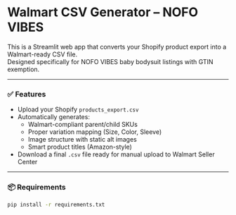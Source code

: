 # Walmart CSV Generator – NOFO VIBES

This is a Streamlit web app that converts your Shopify product export into a Walmart-ready CSV file.  
Designed specifically for NOFO VIBES baby bodysuit listings with GTIN exemption.

---

### ✅ Features

- Upload your Shopify `products_export.csv`
- Automatically generates:
  - Walmart-compliant parent/child SKUs
  - Proper variation mapping (Size, Color, Sleeve)
  - Image structure with static alt images
  - Smart product titles (Amazon-style)
- Download a final `.csv` file ready for manual upload to Walmart Seller Center

---

### 📦 Requirements

```bash
pip install -r requirements.txt
